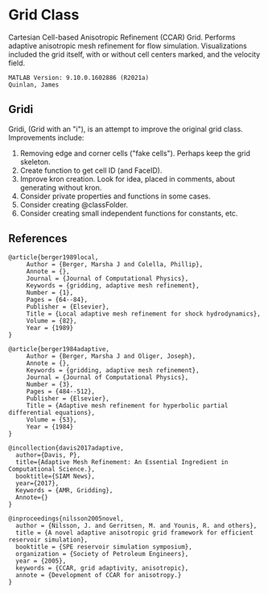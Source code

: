 # Grid Class

Cartesian Cell-based Anisotropic Refinement (CCAR) Grid.  Performs adaptive anisotropic mesh refinement for flow simulation.
Visualizations included the grid itself, with or without cell centers marked, and the velocity field.  

```
MATLAB Version: 9.10.0.1602886 (R2021a)
Quinlan, James
```
 


## Gridi

Gridi, (Grid with an "i"), is an attempt to improve the original grid class.  Improvements include:

1. Removing edge and corner cells ("fake cells"). Perhaps keep the grid skeleton. 
2. Create function to get cell ID (and FaceID).
3. Improve kron creation.  Look for idea, placed in comments, about generating without kron. 
4. Consider private properties and functions in some cases.  
5. Consider creating @classFolder.
6. Consider creating small independent functions for constants, etc.  


## References

```
@article{berger1989local,
	 Author = {Berger, Marsha J and Colella, Phillip},
	 Annote = {},
	 Journal = {Journal of Computational Physics},
	 Keywords = {gridding, adaptive mesh refinement},
	 Number = {1},
	 Pages = {64--84},
	 Publisher = {Elsevier},
	 Title = {Local adaptive mesh refinement for shock hydrodynamics},
	 Volume = {82},
	 Year = {1989}
}

@article{berger1984adaptive,
	 Author = {Berger, Marsha J and Oliger, Joseph},
	 Annote = {},
	 Keywords = {gridding, adaptive mesh refinement},
	 Journal = {Journal of Computational Physics},
	 Number = {3},
	 Pages = {484--512},
	 Publisher = {Elsevier},
	 Title = {Adaptive mesh refinement for hyperbolic partial differential equations},
	 Volume = {53},
	 Year = {1984}
}

@incollection{davis2017adaptive,
  author={Davis, P},
  title={Adaptive Mesh Refinement: An Essential Ingredient in Computational Science.},
  booktitle={SIAM News},
  year={2017}, 
  Keywords = {AMR, Gridding},
  Annote={}
}

@inproceedings{nilsson2005novel,
  author = {Nilsson, J. and Gerritsen, M. and Younis, R. and others},
  title = {A novel adaptive anisotropic grid framework for efficient reservoir simulation},
  booktitle = {SPE reservoir simulation symposium},
  organization = {Society of Petroleum Engineers},
  year = {2005},
  keywords = {CCAR, grid adaptivity, anisotropic},
  annote = {Development of CCAR for anisotropy.}
}
``` 
